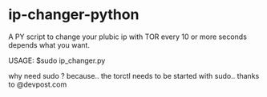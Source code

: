 # ip-changer-python
A PY script to change your plubic ip with TOR every 10 or more seconds depends what you want.

USAGE: $sudo ip_changer.py

why need sudo ? because.. the torctl needs to be started with sudo.. 
thanks to @devpost.com



